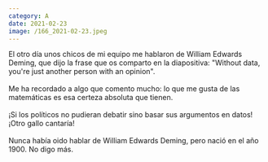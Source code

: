 ```yaml
--- 
category: A 
date: 2021-02-23 
image: /166_2021-02-23.jpeg 
--- 
```


El otro día unos chicos de mi equipo me hablaron de William Edwards Deming, que dijo la frase que os comparto en la diapositiva: "Without data, you're just another person with an opinion".<br><br>Me ha recordado a algo que comento mucho: lo que me gusta de las matemáticas es esa certeza absoluta que tienen. <br><br>¡Si los políticos no pudieran debatir sino basar sus argumentos en datos! ¡Otro gallo cantaría!<br><br>Nunca había oido hablar de William Edwards Deming, pero nació en el año 1900. No digo más.